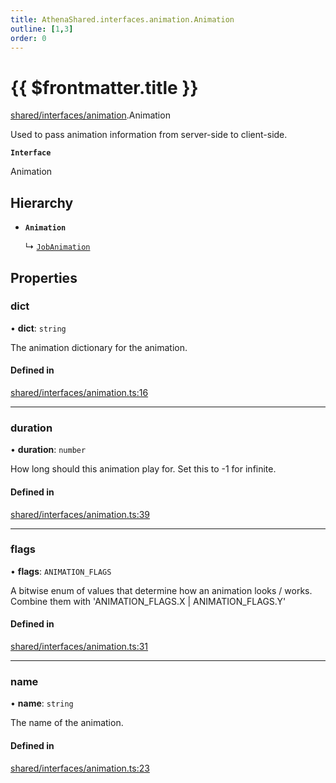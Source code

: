 ```yaml
---
title: AthenaShared.interfaces.animation.Animation
outline: [1,3]
order: 0
---
```


# {{ $frontmatter.title }}


[shared/interfaces/animation](../modules/shared_interfaces_animation.md).Animation

Used to pass animation information from server-side to client-side.

**`Interface`**

Animation

## Hierarchy

- **`Animation`**

  ↳ [`JobAnimation`](shared_interfaces_animation_JobAnimation.md)

## Properties

### dict

• **dict**: `string`

The animation dictionary for the animation.

#### Defined in

[shared/interfaces/animation.ts:16](https://github.com/Stuyk/altv-athena/blob/97e73cc/src/core/shared/interfaces/animation.ts#L16)

___

### duration

• **duration**: `number`

How long should this animation play for.
Set this to -1 for infinite.

#### Defined in

[shared/interfaces/animation.ts:39](https://github.com/Stuyk/altv-athena/blob/97e73cc/src/core/shared/interfaces/animation.ts#L39)

___

### flags

• **flags**: `ANIMATION_FLAGS`

A bitwise enum of values that determine how an animation looks / works.
Combine them with 'ANIMATION_FLAGS.X | ANIMATION_FLAGS.Y'

#### Defined in

[shared/interfaces/animation.ts:31](https://github.com/Stuyk/altv-athena/blob/97e73cc/src/core/shared/interfaces/animation.ts#L31)

___

### name

• **name**: `string`

The name of the animation.

#### Defined in

[shared/interfaces/animation.ts:23](https://github.com/Stuyk/altv-athena/blob/97e73cc/src/core/shared/interfaces/animation.ts#L23)
